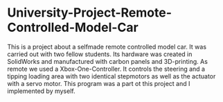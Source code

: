 # University-Project-Remote-Controlled-Model-Car
This is a project about a selfmade remote controlled model car. It was carried out with two fellow students. Its hardware was created in SolidWorks and manufactured with carbon panels and 3D-printing. As remote we used a Xbox-One-Controller. It controls the steering and a tipping loading area with two identical stepmotors as well as the actuator with a servo motor. This program was a part ot this project and I implemented by myself. 
